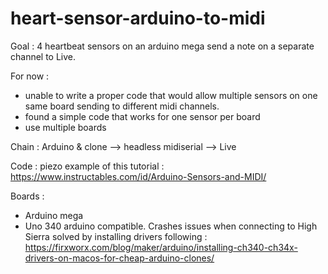 # heart-sensor-arduino-to-midi

Goal : 
4 heartbeat sensors on an arduino mega send a note on a separate channel to Live. 

For now : 
- unable to write a proper code that would allow multiple sensors on one same board sending to different midi channels. 
- found a simple code that works for one sensor per board
- use multiple boards

Chain : 
Arduino & clone --> headless midiserial --> Live

Code :
piezo example of this tutorial : https://www.instructables.com/id/Arduino-Sensors-and-MIDI/

Boards : 
- Arduino mega 
- Uno 340 arduino compatible. Crashes issues when connecting to High Sierra solved by installing drivers following : https://firxworx.com/blog/maker/arduino/installing-ch340-ch34x-drivers-on-macos-for-cheap-arduino-clones/
